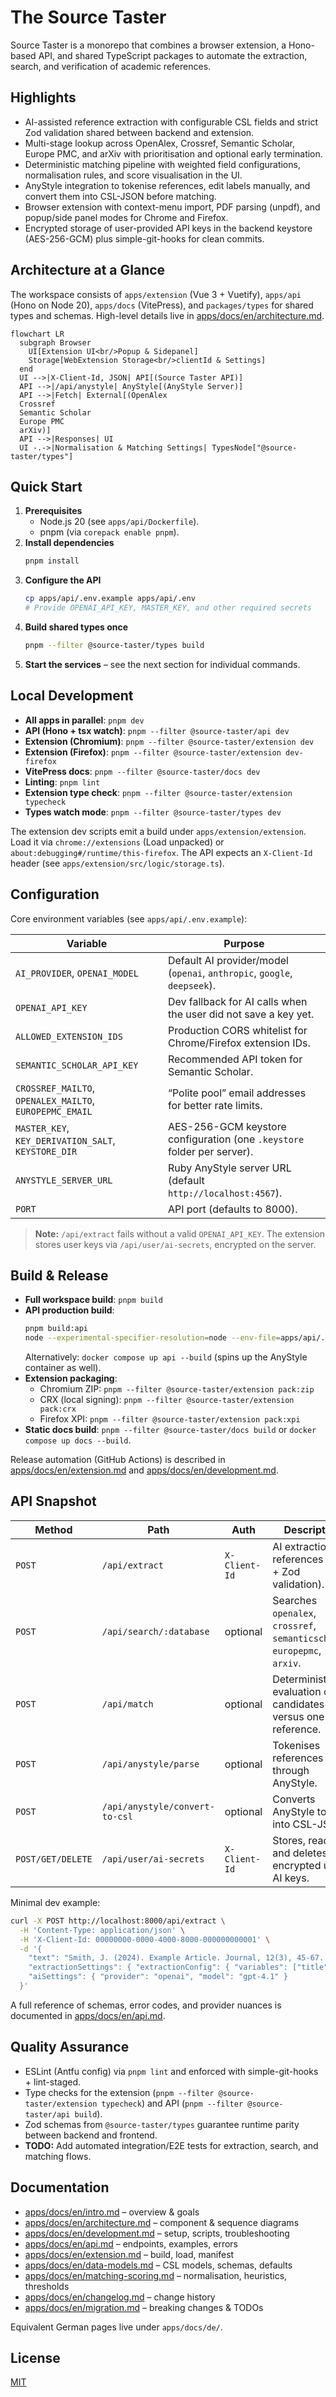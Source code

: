 # The Source Taster

Source Taster is a monorepo that combines a browser extension, a Hono-based API, and shared TypeScript packages to automate the extraction, search, and verification of academic references.

## Highlights

- AI-assisted reference extraction with configurable CSL fields and strict Zod validation shared between backend and extension.
- Multi-stage lookup across OpenAlex, Crossref, Semantic Scholar, Europe PMC, and arXiv with prioritisation and optional early termination.
- Deterministic matching pipeline with weighted field configurations, normalisation rules, and score visualisation in the UI.
- AnyStyle integration to tokenise references, edit labels manually, and convert them into CSL-JSON before matching.
- Browser extension with context-menu import, PDF parsing (unpdf), and popup/side panel modes for Chrome and Firefox.
- Encrypted storage of user-provided API keys in the backend keystore (AES-256-GCM) plus simple-git-hooks for clean commits.

## Architecture at a Glance

The workspace consists of `apps/extension` (Vue 3 + Vuetify), `apps/api` (Hono on Node 20), `apps/docs` (VitePress), and `packages/types` for shared types and schemas. High-level details live in [apps/docs/en/architecture.md](apps/docs/en/architecture.md).

```mermaid
flowchart LR
  subgraph Browser
    UI[Extension UI<br/>Popup & Sidepanel]
    Storage[WebExtension Storage<br/>clientId & Settings]
  end
  UI -->|X-Client-Id, JSON| API[(Source Taster API)]
  API -->|/api/anystyle| AnyStyle[(AnyStyle Server)]
  API -->|Fetch| External[(OpenAlex
  Crossref
  Semantic Scholar
  Europe PMC
  arXiv)]
  API -->|Responses| UI
  UI -.->|Normalisation & Matching Settings| TypesNode["@source-taster/types"]
```

## Quick Start

1. **Prerequisites**
   - Node.js 20 (see `apps/api/Dockerfile`).
   - pnpm (via `corepack enable pnpm`).
2. **Install dependencies**
   ```bash
   pnpm install
   ```
3. **Configure the API**
   ```bash
   cp apps/api/.env.example apps/api/.env
   # Provide OPENAI_API_KEY, MASTER_KEY, and other required secrets
   ```
4. **Build shared types once**
   ```bash
   pnpm --filter @source-taster/types build
   ```
5. **Start the services** – see the next section for individual commands.

## Local Development

- **All apps in parallel**: `pnpm dev`
- **API (Hono + tsx watch)**: `pnpm --filter @source-taster/api dev`
- **Extension (Chromium)**: `pnpm --filter @source-taster/extension dev`
- **Extension (Firefox)**: `pnpm --filter @source-taster/extension dev-firefox`
- **VitePress docs**: `pnpm --filter @source-taster/docs dev`
- **Linting**: `pnpm lint`
- **Extension type check**: `pnpm --filter @source-taster/extension typecheck`
- **Types watch mode**: `pnpm --filter @source-taster/types dev`

The extension dev scripts emit a build under `apps/extension/extension`. Load it via `chrome://extensions` (Load unpacked) or `about:debugging#/runtime/this-firefox`. The API expects an `X-Client-Id` header (see `apps/extension/src/logic/storage.ts`).

## Configuration

Core environment variables (see `apps/api/.env.example`):

| Variable                                                | Purpose                                                                  |
| ------------------------------------------------------- | ------------------------------------------------------------------------ |
| `AI_PROVIDER`, `OPENAI_MODEL`                           | Default AI provider/model (`openai`, `anthropic`, `google`, `deepseek`). |
| `OPENAI_API_KEY`                                        | Dev fallback for AI calls when the user did not save a key yet.          |
| `ALLOWED_EXTENSION_IDS`                                 | Production CORS whitelist for Chrome/Firefox extension IDs.              |
| `SEMANTIC_SCHOLAR_API_KEY`                              | Recommended API token for Semantic Scholar.                              |
| `CROSSREF_MAILTO`, `OPENALEX_MAILTO`, `EUROPEPMC_EMAIL` | “Polite pool” email addresses for better rate limits.                    |
| `MASTER_KEY`, `KEY_DERIVATION_SALT`, `KEYSTORE_DIR`     | AES-256-GCM keystore configuration (one `.keystore` folder per server).  |
| `ANYSTYLE_SERVER_URL`                                   | Ruby AnyStyle server URL (default `http://localhost:4567`).              |
| `PORT`                                                  | API port (defaults to 8000).                                             |

> **Note:** `/api/extract` fails without a valid `OPENAI_API_KEY`. The extension stores user keys via `/api/user/ai-secrets`, encrypted on the server.

## Build & Release

- **Full workspace build**: `pnpm build`
- **API production build**:
  ```bash
  pnpm build:api
  node --experimental-specifier-resolution=node --env-file=apps/api/.env apps/api/dist/index.js
  ```
  Alternatively: `docker compose up api --build` (spins up the AnyStyle container as well).
- **Extension packaging**:
  - Chromium ZIP: `pnpm --filter @source-taster/extension pack:zip`
  - CRX (local signing): `pnpm --filter @source-taster/extension pack:crx`
  - Firefox XPI: `pnpm --filter @source-taster/extension pack:xpi`
- **Static docs build**: `pnpm --filter @source-taster/docs build` or `docker compose up docs --build`.

Release automation (GitHub Actions) is described in [apps/docs/en/extension.md](apps/docs/en/extension.md) and [apps/docs/en/development.md](apps/docs/en/development.md).

## API Snapshot

| Method            | Path                           | Auth          | Description                                                               |
| ----------------- | ------------------------------ | ------------- | ------------------------------------------------------------------------- |
| `POST`            | `/api/extract`                 | `X-Client-Id` | AI extraction of references (LLM + Zod validation).                       |
| `POST`            | `/api/search/:database`        | optional      | Searches `openalex`, `crossref`, `semanticscholar`, `europepmc`, `arxiv`. |
| `POST`            | `/api/match`                   | optional      | Deterministic evaluation of candidates versus one reference.              |
| `POST`            | `/api/anystyle/parse`          | optional      | Tokenises references through AnyStyle.                                    |
| `POST`            | `/api/anystyle/convert-to-csl` | optional      | Converts AnyStyle tokens into CSL-JSON.                                   |
| `POST/GET/DELETE` | `/api/user/ai-secrets`         | `X-Client-Id` | Stores, reads, and deletes encrypted user AI keys.                        |

Minimal dev example:

```bash
curl -X POST http://localhost:8000/api/extract \
  -H 'Content-Type: application/json' \
  -H 'X-Client-Id: 00000000-0000-4000-8000-000000000001' \
  -d '{
    "text": "Smith, J. (2024). Example Article. Journal, 12(3), 45-67. https://doi.org/10.1000/example",
    "extractionSettings": { "extractionConfig": { "variables": ["title", "author", "issued", "DOI"] } },
    "aiSettings": { "provider": "openai", "model": "gpt-4.1" }
  }'
```

A full reference of schemas, error codes, and provider nuances is documented in [apps/docs/en/api.md](apps/docs/en/api.md).

## Quality Assurance

- ESLint (Antfu config) via `pnpm lint` and enforced with simple-git-hooks + lint-staged.
- Type checks for the extension (`pnpm --filter @source-taster/extension typecheck`) and API (`pnpm --filter @source-taster/api build`).
- Zod schemas from `@source-taster/types` guarantee runtime parity between backend and frontend.
- **TODO:** Add automated integration/E2E tests for extraction, search, and matching flows.

## Documentation

- [apps/docs/en/intro.md](apps/docs/en/intro.md) – overview & goals
- [apps/docs/en/architecture.md](apps/docs/en/architecture.md) – component & sequence diagrams
- [apps/docs/en/development.md](apps/docs/en/development.md) – setup, scripts, troubleshooting
- [apps/docs/en/api.md](apps/docs/en/api.md) – endpoints, examples, errors
- [apps/docs/en/extension.md](apps/docs/en/extension.md) – build, load, manifest
- [apps/docs/en/data-models.md](apps/docs/en/data-models.md) – CSL models, schemas, defaults
- [apps/docs/en/matching-scoring.md](apps/docs/en/matching-scoring.md) – normalisation, heuristics, thresholds
- [apps/docs/en/changelog.md](apps/docs/en/changelog.md) – change history
- [apps/docs/en/migration.md](apps/docs/en/migration.md) – breaking changes & TODOs

Equivalent German pages live under `apps/docs/de/`.

## License

[MIT](LICENSE)
